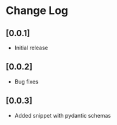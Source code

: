# Change Log

## [0.0.1]

- Initial release

## [0.0.2]
- Bug fixes

## [0.0.3]
- Added snippet with pydantic schemas